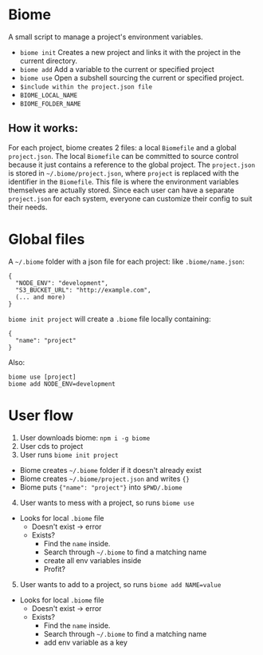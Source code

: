 # Biome
A small script to manage a project's environment variables.

- `biome init`
  Creates a new project and links it with the project in the current directory.
- `biome add`
  Add a variable to the current or specified project
- `biome use`
  Open a subshell sourcing the current or specified project.
- `$include within the project.json file`
- `BIOME_LOCAL_NAME`
- `BIOME_FOLDER_NAME`

## How it works:
For each project, biome creates 2 files: a local `Biomefile` and a global `project.json`. The local
`Biomefile` can be committed to source control because it just contains a reference to the global
project. The `project.json` is stored in `~/.biome/project.json`, where `project` is replaced with
the identifier in the `Biomefile`. This file is where the environment variables themselves are
actually stored. Since each user can have a separate `project.json` for each system, everyone can
customize their config to suit their needs.

# Global files
A `~/.biome` folder with a json file for each project:
like `.biome/name.json`:
```
{
  "NODE_ENV": "development",
  "S3_BUCKET_URL": "http://example.com",
  (... and more)
}
```

`biome init project` will create a `.biome` file locally containing:
```
{
  "name": "project"
}
```

Also:
```
biome use [project]
biome add NODE_ENV=development
```

# User flow
1. User downloads biome: `npm i -g biome`
2. User cds to project
3. User runs `biome init project`
  - Biome creates `~/.biome` folder if it doesn't already exist
  - Biome creates `~/.biome/project.json` and writes `{}`
  - Biome puts `{"name": "project"}` into `$PWD/.biome`
4. User wants to mess with a project, so runs `biome use`
  - Looks for local `.biome` file
    - Doesn't exist -> error
    - Exists?
      - Find the `name` inside.
      - Search through `~/.biome` to find a matching name
      - create all env variables inside
      - Profit?
5. User wants to add to a project, so runs `biome add NAME=value`
  - Looks for local `.biome` file
    - Doesn't exist -> error
    - Exists?
      - Find the `name` inside.
      - Search through `~/.biome` to find a matching name
      - add env variable as a key
